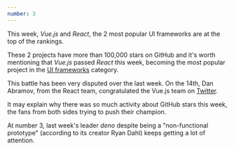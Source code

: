 ```yaml
---
number: 3
---
```


This week, _Vue.js_ and _React_, the 2 most popular UI frameworks are at the top of the rankings.

These 2 projects have more than 100,000 stars on GitHub and it's worth mentioning that _Vue.js_ passed _React_ this week, becoming the most popular project in the [UI frameworks](https://bestofjs.org/tags/framework) category.

This battle has been very disputed over the last week. On the 14th, Dan Abramov, from the React team, congratulated the Vue.js team on [Twitter](https://twitter.com/dan_abramov/status/1007439168400654336).

It may explain why there was so much activity about GitHub stars this week, the fans from both sides trying to push their champion.

At number 3, last week's leader _deno_ despite being a "non-functional prototype" (according to its creator Ryan Dahl) keeps getting a lot of attention.
